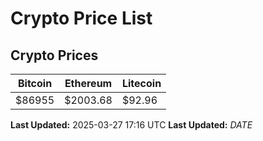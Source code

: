 # Crypto Price List

## Crypto Prices
| Bitcoin | Ethereum | Litecoin |
| ------- | -------- | -------- |
| $86955 | $2003.68 | $92.96 |
**Last Updated:** 2025-03-27 17:16 UTC
**Last Updated:** $DATE$
